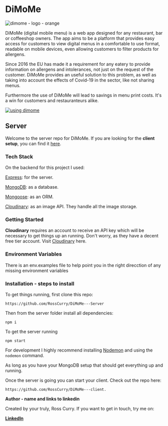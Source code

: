 # **DiMoMe**


![dimome - logo - orange](https://i.imgur.com/oGfJKGS.png)

DiMoMe (digital mobile menu)  is a web app designed for any restaurant, bar or coffeeshop owners. The app aims to be a platform that provides easy access for customers to view digital menus in a comfortable to use format, readable on mobile devices, even allowing customers to filter products for allergens.

Since 2016 the EU has made it a requirement for any eatery to provide information on allergens and intolerances, not just on the request of the customer. DiMoMe provides an useful solution to this problem, as well as taking into account the effects of Covid-19 in the sector, like not sharing menus. 

Furthermore the use of DiMoMe will lead to savings in menu print costs. It's a win for customers and restauranteurs alike.

[![using dimome](https://i.imgur.com/dYHNyQP.jpg)](https://www.youtube.com/embed/rHxNc73Cbkw)
##  **Server**

Welcome to the server repo for DiMoMe. If you are looking for the **client setup**, you can find it [here](https://github.com/RossCurry/DiMoMe---client).

### **Tech Stack**

On the backend for this project I used:

[Express](https://expressjs.com/en/starter/generator.html): for the server.

[MongoDB](https://www.mongodb.com/): as a database.

[Mongoose](https://mongoosejs.com/): as an ORM.

[Cloudinary](https://cloudinary.com/): as an image API. They handle all the image storage.

### **Getting Started**

**Cloudinary** requires an account to receive an API key which will be necessary to get things up an running. Don't worry, as they have a decent free tier account. Visit [Cloudinary](https://cloudinary.com/) here.

### **Environment Variables**

There is an env.examples file to help point you in the right direcction of any missing environment variables

### **Installation - steps to install**

To get things running, first clone this repo: 

`https://github.com/RossCurry/DiMoMe---Server`

Then from the server folder install all dependencies:

`npm i`

To get the server running

`npm start`

For development I highly recommend installing [Nodemon](https://www.npmjs.com/package/nodemon) and using the `nodemon` command.

As long as you have your MongoDB setup that should get everything up and running.

Once the server is going you can start your client. Check out the repo here: 

`https://github.com/RossCurry/DiMoMe---client.`

**Author - name and links to linkedin**

Created by your truly, Ross Curry. 
If you want to get in touch, try me on: 

[**LinkedIn**](https://www.linkedin.com/in/ross-curry-7a79a741/) 
